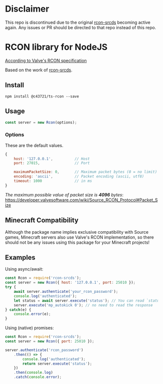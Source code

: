 # Disclaimer
This repo is discontinued due to the original [rcon-srcds](https://github.com/EnriqCG/rcon-srcds) becoming active again. Any issues or PR should be directed to that repo instead of this repo.


# RCON library for NodeJS
[According to Valve's RCON specification](https://developer.valvesoftware.com/wiki/Source_RCON_Protocol)

Based on the work of [rcon-srcds](https://github.com/EnriqCG/rcon-srcds).

## Install
```console
npm install @c43721/ts-rcon --save
```

## Usage
```javascript
const server = new Rcon(options);
```

### Options
These are the default values.
```javascript
{
    host: '127.0.0.1',          // Host
    port: 27015,                // Port

    maximumPacketSize: 0,       // Maximum packet bytes (0 = no limit)
    encoding: 'ascii',          // Packet encoding (ascii, utf8)
    timeout: 1000               // in ms
}
```

*The maximum possible value of packet size is **4096** bytes*: https://developer.valvesoftware.com/wiki/Source_RCON_Protocol#Packet_Size

## Minecraft Compatibility
Although the package name implies exclusive compatibility with Source games, Minecraft servers also use Valve's RCON implementation, so there should not be any issues using this package for your Minecraft projects!

## Examples
Using async/await:
```javascript
const Rcon = require('rcon-srcds');
const server = new Rcon({ host: '127.0.0.1', port: 25010 });
try {
    await server.authenticate('your_rcon_password');
    console.log('authenticated');
    let status = await server.execute('status'); // You can read `status` reponse
    server.execute('mp_autokick 0'); // no need to read the response
} catch(e) {
    console.error(e);
}
```
Using (native) promises:
```javascript
const Rcon = require('rcon-srcds');
const server = new Rcon({ port: 25010 });

server.authenticate('rcon_password')
    .then(() => {
        console.log('authenticated');
        return server.execute('status');
    })
    .then(console.log)
    .catch(console.error);
```